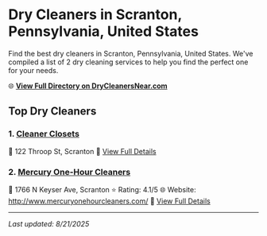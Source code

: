 # Dry Cleaners in Scranton, Pennsylvania, United States

Find the best dry cleaners in Scranton, Pennsylvania, United States. We've compiled a list of 2 dry cleaning services to help you find the perfect one for your needs.

🌐 **[View Full Directory on DryCleanersNear.com](https://drycleanersnear.com/city/US/Pennsylvania/Scranton)**

## Top Dry Cleaners

### 1. [Cleaner Closets](https://drycleanersnear.com/dryCleaner/6860f2e69e55fd3072cb36e6/cleaner-closets)
📍 122 Throop St, Scranton
🔗 [View Full Details](https://drycleanersnear.com/dryCleaner/6860f2e69e55fd3072cb36e6/cleaner-closets)

### 2. [Mercury One-Hour Cleaners](https://drycleanersnear.com/dryCleaner/6860f2e79e55fd3072cb3721/mercury-one-hour-cleaners)
📍 1766 N Keyser Ave, Scranton
⭐ Rating: 4.1/5
🌐 Website: http://www.mercuryonehourcleaners.com/
🔗 [View Full Details](https://drycleanersnear.com/dryCleaner/6860f2e79e55fd3072cb3721/mercury-one-hour-cleaners)


---

*Last updated: 8/21/2025*
